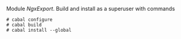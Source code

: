 Module *NgxExport*. Build and install as a superuser with commands

```ShellSession
# cabal configure
# cabal build
# cabal install --global
```

